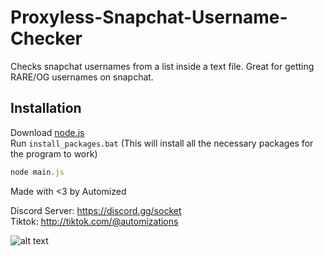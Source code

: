 # Proxyless-Snapchat-Username-Checker
Checks snapchat usernames from a list inside a text file. Great for getting RARE/OG usernames on snapchat.

## Installation

Download [node.js](https://nodejs.org/en/download/)<br />
Run `install_packages.bat` (This will install all the necessary packages for the program to work)

```js
node main.js
```

Made with <3 by Automized

Discord Server: https://discord.gg/socket<br />
Tiktok: http://tiktok.com/@automizations

![alt text](https://i.imgur.com/TJKuq6k.png)
